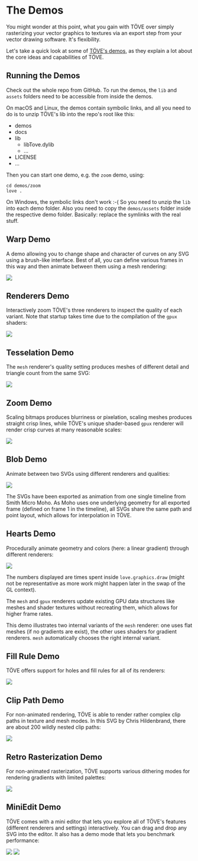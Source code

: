 # The Demos
You might wonder at this point, what you gain with TÖVE over simply rasterizing your vector graphics to textures via an export step from your vector drawing software. It's flexibility.

Let's take a quick look at some of [TÖVE's demos](https://github.com/poke1024/tove2d/tree/master/demos), as they explain a lot about the core ideas and capabilities of TÖVE.

## Running the Demos

Check out the whole repo from GitHub. To run the demos, the `lib` and `assets` folders need to be accessible from inside the demos.

On macOS and Linux, the demos contain symbolic links, and all you need to do is to unzip TÖVE's lib into the repo's root like this:

- demos
- docs
- lib
  - libTove.dylib
  - ...
- LICENSE
- ...

Then you can start one demo, e.g. the `zoom` demo, using:

```
cd demos/zoom
love .
```

On Windows, the symbolic links don't work :-( So you need to unzip the `lib` into each demo folder. Also you need to copy the `demos/assets` folder inside the respective demo folder. Basically: replace the symlinks with the real stuff.

## Warp Demo
A demo allowing you to change shape and character of curves on any SVG using a brush-like interface. Best of all, you can define various frames in this way and then animate between them using a mesh rendering:

![](images/demos/warp.png)

## Renderers Demo
Interactively zoom TÖVE's three renderers to inspect the quality of each variant. Note that startup takes time due to the compilation of the `gpux` shaders:

![](images/demos/renderers.png)

## Tesselation Demo
The `mesh` renderer's quality setting produces meshes of different detail and triangle count from the same SVG:

![](images/demos/tess.png)

## Zoom Demo
Scaling bitmaps produces blurriness or pixelation, scaling meshes produces straight crisp lines, while TÖVE's unique shader-based `gpux` renderer will render crisp curves at many reasonable scales:

![](images/demos/zoom.png)

## Blob Demo
Animate between two SVGs using different renderers and qualities:

![](images/demos/blob.png)

The SVGs have been exported as animation from one single timeline from Smith Micro Moho. As Moho uses one underlying geometry for all exported frame (defined on frame 1 in the timeline), all SVGs share the same path and point layout, which allows for interpolation in TÖVE.

## Hearts Demo
Procedurally animate geometry and colors (here: a linear gradient) through different renderers:

![](images/demos/hearts.png)

The numbers displayed are times spent inside `love.graphics.draw` (might not be representative as more work might happen later in the  swap of the GL context).

The `mesh` and `gpux` renderers update existing GPU data structures like meshes and shader textures without recreating them, which allows for higher frame rates.

This demo illustrates two internal variants of the `mesh` renderer: one uses flat meshes (if no gradients are
exist), the other uses shaders for gradient renderers. `mesh` automatically chooses the right internal variant.

## Fill Rule Demo
TÖVE offers support for holes and fill rules for all of its renderers:

![](images/demos/fillrule.png)

## Clip Path Demo
For non-animated rendering, TÖVE is able to render rather complex clip paths in texture and mesh modes. In this SVG by Chris Hildenbrand, there are about 200 wildly nested clip paths:

![](images/demos/clippath.png)

## Retro Rasterization Demo
For non-animated rasterization, TÖVE supports various dithering modes for rendering gradients with limited palettes:

![](images/demos/retro.png)

## MiniEdit Demo
TÖVE comes with a mini editor that lets you explore all of TÖVE's features (different renderers and settings) interactively. You can drag and drop any SVG into the editor. It also has a demo mode that lets you benchmark performance:

![](images/demos/miniedit.png)
![](images/demos/miniedit2.png)
